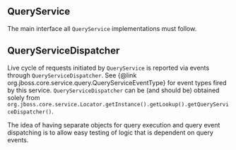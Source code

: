 ## QueryService

The main interface all `QueryService` implementations must follow.

## QueryServiceDispatcher

Live cycle of requests initiated by `QueryService` is reported via events through `QueryServiceDispatcher`.
See {@link org.jboss.core.service.query.QueryServiceEventType} for event types fired by this service.
`QueryServiceDispatcher` can be (and should be) obtained solely from
`org.jboss.core.service.Locator.getInstance().getLookup().getQueryServiceDispatcher()`.

The idea of having separate objects for query execution and query event dispatching is to allow easy testing of
logic that is dependent on query events.
